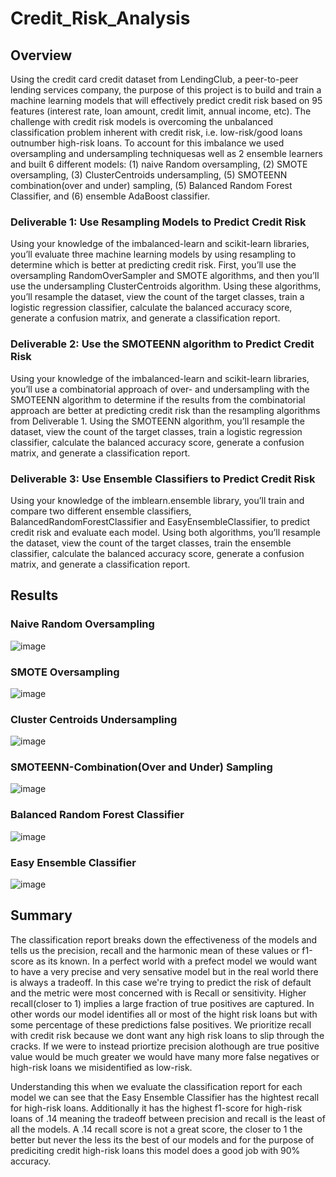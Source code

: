 # Credit_Risk_Analysis

## Overview

Using the credit card credit dataset from LendingClub, a peer-to-peer lending services company, the purpose of this project is to build and train a machine learning models that will effectively predict credit risk based on 95 features (interest rate, loan amount, credit limit, annual income, etc). The challenge with credit risk models is overcoming the unbalanced classification problem inherent with credit risk, i.e. low-risk/good loans outnumber high-risk loans. To account for this imbalance we used oversampling and undersampling techniquesas well as 2 ensemble learners and built 6 different models: (1) naive Random oversampling, (2) SMOTE oversampling, (3) ClusterCentroids undersampling, (5) SMOTEENN combination(over and under) sampling, (5) Balanced Random Forest Classifier, and (6) ensemble AdaBoost classifier.

### Deliverable 1: Use Resampling Models to Predict Credit Risk 
Using your knowledge of the imbalanced-learn and scikit-learn libraries, you’ll evaluate three machine learning models by using resampling to determine which is better at predicting credit risk. First, you’ll use the oversampling RandomOverSampler and SMOTE algorithms, and then you’ll use the undersampling ClusterCentroids algorithm. Using these algorithms, you’ll resample the dataset, view the count of the target classes, train a logistic regression classifier, calculate the balanced accuracy score, generate a confusion matrix, and generate a classification report.

### Deliverable 2: Use the SMOTEENN algorithm to Predict Credit Risk
Using your knowledge of the imbalanced-learn and scikit-learn libraries, you’ll use a combinatorial approach of over- and undersampling with the SMOTEENN algorithm to determine if the results from the combinatorial approach are better at predicting credit risk than the resampling algorithms from Deliverable 1. Using the SMOTEENN algorithm, you’ll resample the dataset, view the count of the target classes, train a logistic regression classifier, calculate the balanced accuracy score, generate a confusion matrix, and generate a classification report.

### Deliverable 3: Use Ensemble Classifiers to Predict Credit Risk
Using your knowledge of the imblearn.ensemble library, you’ll train and compare two different ensemble classifiers, BalancedRandomForestClassifier and EasyEnsembleClassifier, to predict credit risk and evaluate each model. Using both algorithms, you’ll resample the dataset, view the count of the target classes, train the ensemble classifier, calculate the balanced accuracy score, generate a confusion matrix, and generate a classification report.

## Results

### Naive Random Oversampling
![image](https://user-images.githubusercontent.com/107006216/197611496-d3704c0d-71a4-46ca-8f37-2782cec0e5db.png)

### SMOTE Oversampling
![image](https://user-images.githubusercontent.com/107006216/197611592-853a26d2-030f-45b0-a58b-7bfc0d1e5eb4.png)

### Cluster Centroids Undersampling
![image](https://user-images.githubusercontent.com/107006216/197611736-ad22f9fd-9f4c-4083-9c65-181ca3843fc2.png)

### SMOTEENN-Combination(Over and Under) Sampling
![image](https://user-images.githubusercontent.com/107006216/197612023-a37e0932-4faa-4bd3-9288-a814e953b091.png)

### Balanced Random Forest Classifier
![image](https://user-images.githubusercontent.com/107006216/197612360-5cc27097-98d9-4e16-9a8f-67b22c251e45.png)

### Easy Ensemble Classifier
![image](https://user-images.githubusercontent.com/107006216/197612067-60d8c0ca-55d0-4b43-9eee-931d9d901f15.png)

## Summary

The classification report breaks down the effectiveness of the models and tells us the precision, recall and the harmonic mean of these values or f1-score as its known. In a perfect world with a prefect model we would want to have a very precise and very sensative model but in the real world there is always a tradeoff. In this case we're trying to predict the risk of default and the metric were most concerned with is Recall or sensitivity. Higher recall(closer to 1) implies a large fraction of true positives are captured. In other words our model identifies all or most of the hight risk loans but with some percentage of these predictions false positives. We prioritize recall with credit risk because we dont want any high risk loans to slip through the cracks. If we were to instead priortize precision alothough are true positive value would be much greater we would have many more false negatives or high-risk loans we misidentified as low-risk.

Understanding this when we evaluate the classification report for each model we can see that the Easy Ensemble Classifier has the hightest recall for high-risk loans. Additionally it has the highest f1-score for high-risk loans of .14 meaning the tradeoff between precision and recall is the least of all the models. A .14 recall score is not a great score, the closer to 1 the better but never the less its the best of our models and for the purpose of prediciting credit high-risk loans this model does a good job with 90% accuracy.
